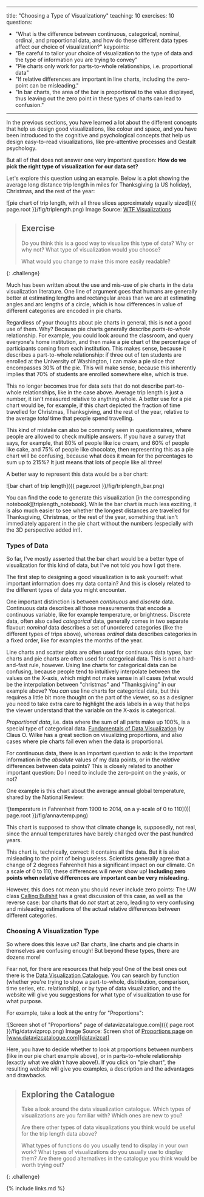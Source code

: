 
---
title: "Choosing a Type of Visualizationy"
teaching: 10
exercises: 10
questions:
- "What is the difference between continuous, categorical, nominal, ordinal, and proportional data, and how 
do these different data types affect our choice of visualization?"
keypoints:
- "Be careful to tailor your choice of visualization to the type of data and the type of information you 
are trying to convey"
- "Pie charts only work for parts-to-whole relationships, i.e. proportional data"
- "If relative differences are important in line charts, including the zero-point can be misleading."
- "In bar charts, the area of the bar is proportional to the value displayed, thus leaving out the zero 
point in these types of charts can lead to confusion."
---

In the previous sections, you have learned a lot about the different concepts that help us design good 
visualizations, like colour and space, and you have been introduced to the cognitive and psychological 
concepts that help us design easy-to-read visualizations, like pre-attentive processes and Gestalt 
psychology. 

But all of that does not answer one very important question: **How do we pick the right type of 
visualization for our data set?**

Let's explore this question using an example. Below is a plot showing the average long distance 
trip length in miles for Thanksgiving (a US holiday), Christmas, and the rest of the year:

![pie chart of trip length, with all three slices approximately equally sized]({{ page.root }}/fig/triplength.png)
Image Source: [WTF Visualizations][wtfviz] 

> ## Exercise
>
> Do you think this is a good way to visualize this type of data? Why or why not? What type of 
> visualization would you choose?
>
> What would you change to make this more easily readable?
>
{: .challenge}

Much has been written about the use and mis-use of pie charts in the data visualization literature. One line of 
argument goes that humans are generally better at estimating lengths and rectangular areas than we are at estimating 
angles and arc lengths of a circle, which is how differences in value of different categories are encoded in 
pie charts.

Regardless of your thoughts about pie charts in general, this is not a good use of them. Why? Because pie charts generally 
describe *parts-to-whole* relationship. For example, you could look around the classroom, and query everyone's 
home institution, and then make a pie chart of the percentage of participants coming from each institution. 
This makes sense, because it describes a part-to-whole relationship: if three out of ten students are enrolled 
at the University of Washington, I can make a pie slice that encompasses 30% of the pie. This will make sense, because 
this inherently implies that 70% of students are enrolled somewhere else, which is true. 

This no longer becomes true for data sets that do not describe part-to-whole relationships, like in the case above.
Average trip length is just a number, it isn't measured relative to anything whole. A better use for a pie chart would 
be, for example, if this chart depicted the fraction of time travelled for Christmas, Thanksgiving, and the rest of the 
year, relative to the average *total* time that people spend travelling. 

This kind of mistake can also be commonly seen in questionnaires, where people are allowed to check multiple answers. 
If you have a survey that says, for example, that 80% of people like ice cream, and 60% of people like cake, and 
75% of people like chocolate, then representing this as a pie chart will be confusing, because what does it mean 
for the percentages to sum up to 215%? It just means that lots of people like all three!
 
A better way to represent this data would be a bar chart: 

![bar chart of trip length]({{ page.root }}/fig/triplength_bar.png)

You can find the code to generate this visualization [in the corresponding notebook][triplength_notebook].
While the bar chart is much less exciting, it is also much easier to see whether the longest distances are 
travelled for Thanksgiving, Christmas, or the rest of the year, something that isn't immediately apparent 
in the pie chart without the numbers (especially with the 3D perspective added in!).  

### Types of Data

So far, I've mostly asserted that the bar chart would be a better type of visualization for this kind of data, 
but I've not told you how I got there.

The first step to designing a good visualization is to ask yourself: what important information does my data 
contain? And this is closely related to the different types of data you might encounter. 

One important distinction is between *continuous* and *discrete* data. Continuous data describes all those 
measurements that encode a continuous variable, like for example temperature, or brightness. Discrete 
data, often also called *categorical* data, generally comes in two separate flavour: *nominal* data describes 
a set of unordered categories (like the different types of trips above), whereas *ordinal* data describes 
categories in a fixed order, like for examples the months of the year.  

Line charts and scatter plots are often used for continuous data types, bar charts and pie charts are often 
used for categorical data. This is not a hard-and-fast rule, however. 
Using line charts for categorical data can be confusing, because people tend to intuitively interpolate between 
the values on the X-axis, which might not make sense in all cases (what would be the interpolation between "christmas" 
and "Thanksgiving" in our example above?
You *can* use line charts for 
categorical data, but this requires a little bit more thought on the part of the viewer, so as a designer you 
need to take extra care to highlight the axis labels in a way that helps the viewer understand that 
the variable on the X-axis is categorical. 

*Proportional data*, i.e. data where the sum of all parts make up 100%, is a special type of categorical data. 
[Fundamentals of Data Visualization][vizbook] by Claus O. Wilke has a great section on visualizing proportions, 
and also cases where pie charts fail even when the data is proportional.

For continuous data, there is an important question to ask: is the important information in the *absolute* 
values of my data points, or in the *relative* differences between data points? This is closely related to 
another important question: Do I need to include the zero-point on the y-axis, or not?

One example is this chart about the average annual global temperature, shared by the National Review: 

![temperature in Fahrenheit from 1900 to 2014, on a y-scale of 0 to 110]({{ page.root }}/fig/annavtemp.png)

This chart is supposed to show that climate change is, supposedly, not real, since the annual temperatures 
have barely changed over the past hundred years.

This chart is, technically, correct: it contains all the data. But it is also misleading to the point of being 
useless. Scientists generally agree that a change of 2 degrees Fahrenheit has a significant impact on our 
climate. On a scale of 0 to 110, these differences will never show up! 
**Including zero points when relative differences are important can be very misleading.**

However, this does not mean you should never include zero points: The UW class [Calling Bullshit][cbaxes] has a 
great discussion of this case, as well as the reverse case: bar charts that do *not* start at zero, leading 
to very confusing and misleading estimations of the actual relative differences between different categories.
  

### Choosing A Visualization Type

So where does this leave us? Bar charts, line charts and pie charts in themselves are confusing enough! But 
beyond these types, there are dozens more! 

Fear not, for there are resources that help you! One of the best ones out there is the
[Data Visualization Catalogue][datavizcat]. You can search by function (whether you're trying to show a part-to-whole, 
distribution, comparison, time series, etc. relationship), or by type of data visualization, and the website will 
give you suggestions for what type of visualization to use for what purpose. 

For example, take a look at the entry for "Proportions":   

![Screen shot of "Proportions" page of datavizcatalogue.com]({{ page.root }}/fig/datavizprop.png)
Image Source: Screen shot of [Proportions page][datavizprop] on [www.datavizcatalogue.com][datavizcat]

Here, you have to decide whether to look at proportions between numbers (like in our pie chart example above), 
or in parts-to-whole relationship (exactly what we *didn't* have above!). If you click on "pie chart", the 
resulting website will give you examples, a description and the advantages and drawbacks. 

> ## Exploring the Catalogue
>
> Take a look around the data visualization catalogue. Which types of visualizations are you 
> familiar with? Which ones are new to you? 
>
> Are there other types of data visualizations you think would be useful for the trip length data above?
>
> What types of functions do you usually tend to display in your own work? What types of visualizations
> do you usually use to display them? Are there good alternatives in the catalogue you think would be 
> worth trying out?
>
{: .challenge}

[wtfviz]: https://viz.wtf/post/154944020060/thnaksgiving
[vizbook]: https://serialmentor.com/dataviz/visualizing-proportions.html
[cbaxes]: https://callingbullshit.org/tools/tools_misleading_axes.html
[datavizprop]: https://datavizcatalogue.com/search/proportions.html
[datavizcat]: https://datavizcatalogue.com

{% include links.md %}


